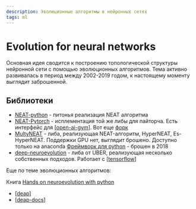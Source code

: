 ```yaml
---
description: Эволюционные алгоритмы в нейронных сетях
tags: ml
---
```

# Evolution for neural networks

Основная идея сводится к построению топологической структуры нейронной сети с помощью эволюционных алгоритмов. Тема активно развивалась в период между 2002-2019 годом, к настоящему моменту выглядит заброшенной.

## Библиотеки

- [NEAT-python](https://neat-python.readthedocs.io/en/latest/) - питонья реализация NEAT алгоритма
- [NEAT-Pytorch](https://github.com/uber-research/PyTorch-NEAT) - исплементация той же либы для пайторча. Есть интерфейс для [[open-ai-gym]]. Вот еще [форк](https://github.com/ddehueck/pytorch-neat)
- [MultyNEAT](https://github.com/peter-ch/MultiNEAT) - либа, реализующая NEAT-алгоритм, HyperNEAT, Es-HyperNEAT. Поддержки GPU нет, выглядит брошено. Доступно только на anaconda [Фреймворк для python](https://evolearn.readthedocs.io/en/master/#) - брошен в 2018
- [deep-neuroevolution](https://github.com/uber-research/deep-neuroevolution) - либа от UBER, реализующая несколько собственных подходов. Работает с [[tensorflow]]

Еще по теме эволюционных алгоритмов:

Книга [Hands on neuroevolution with python](https://github.com/PacktPublishing/Hands-on-Neuroevolution-with-Python)

- [[deap]]
- [[deap-docs]]

[//begin]: # "Autogenerated link references for markdown compatibility"
[open-ai-gym]: open-ai-gym "open-ai-gim"
[tensorflow]: tensorflow "tensorflow"
[deap]: deap "Deap - генетические алгоритмы на python"
[deap-docs]: deap-docs "Deap документация"
[//end]: # "Autogenerated link references"